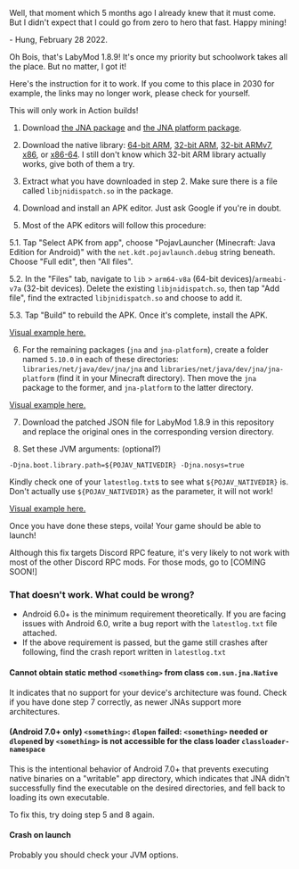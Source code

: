 Well, that moment which 5 months ago I already knew that it must come. But I didn't expect that I could go from zero to hero that fast. Happy mining!

\- Hung, February 28 2022.



Oh Bois, that's LabyMod 1.8.9! It's once my priority but schoolwork takes all the place. But no matter, I got it!

Here's the instruction for it to work. If you come to this place in 2030 for example, the links may no longer work, please check for yourself.

This will only work in Action builds!

1. Download [the JNA package](https://repo1.maven.org/maven2/net/java/dev/jna/jna/5.10.0/jna-5.10.0.jar) and [the JNA platform package](https://repo1.maven.org/maven2/net/java/dev/jna/jna-platform/5.10.0/jna-platform-5.10.0.jar).

2. Download the native library: [64-bit ARM](https://github.com/java-native-access/jna/blob/master/lib/native/android-aarch64.jar), [32-bit ARM](https://github.com/java-native-access/jna/blob/master/lib/native/android-arm.jar), [32-bit ARMv7](https://github.com/java-native-access/jna/blob/master/lib/native/android-armv7.jar), [x86](https://github.com/java-native-access/jna/blob/master/lib/native/android-x86.jar), or [x86-64](https://github.com/java-native-access/jna/blob/master/lib/native/android-x86-64.jar). I still don't know which 32-bit ARM library actually works, give both of them a try.

3. Extract what you have downloaded in step 2. Make sure there is a file called `libjnidispatch.so` in the package.

4. Download and install an APK editor. Just ask Google if you're in doubt.

5. Most of the APK editors will follow this procedure:

5.1. Tap "Select APK from app", choose "PojavLauncher (Minecraft: Java Edition for Android)" with the `net.kdt.pojavlaunch.debug` string beneath. Choose "Full edit", then "All files".

5.2. In the "Files" tab, navigate to `lib` > `arm64-v8a` (64-bit devices)/`armeabi-v7a` (32-bit devices). Delete the existing `libjnidispatch.so`, then tap "Add file", find the extracted `libjnidispatch.so` and choose to add it.

5.3. Tap "Build" to rebuild the APK. Once it's complete, install the APK.

[Visual example here.](https://youtube.com/shorts/Mmp9_Pq1AtM?feature=share)

6. For the remaining packages (`jna` and `jna-platform`), create a folder named `5.10.0` in each of these directories: `libraries/net/java/dev/jna/jna` and `libraries/net/java/dev/jna/jna-platform` (find it in your Minecraft directory). Then move the `jna` package to the former, and `jna-platform` to the latter directory.

[Visual example here.](https://youtube.com/shorts/QrHbk1CI3jY?feature=share)

7. Download the patched JSON file for LabyMod 1.8.9 in this repository and replace the original ones in the corresponding version directory.

8. Set these JVM arguments: (optional?)
```
-Djna.boot.library.path=${POJAV_NATIVEDIR} -Djna.nosys=true
```
Kindly check one of your `latestlog.txt`s to see what `${POJAV_NATIVEDIR}` is. Don't actually use `${POJAV_NATIVEDIR}` as the parameter, it will not work!

[Visual example here.](https://youtube.com/shorts/0EcYtft7DGY?feature=share)

Once you have done these steps, voila! Your game should be able to launch!

Although this fix targets Discord RPC feature, it's very likely to not work with most of the other Discord RPC mods. For those mods, go to [COMING SOON!]

### That doesn't work. What could be wrong?

- Android 6.0+ is the minimum requirement theoretically. If you are facing issues with Android 6.0, write a bug report with the `latestlog.txt` file attached.
- If the above requirement is passed, but the game still crashes after following, find the crash report written in `latestlog.txt`

#### Cannot obtain static method `<something>` from class `com.sun.jna.Native`

It indicates that no support for your device's architecture was found. Check if you have done step 7 correctly, as newer JNAs support more architectures.

#### (Android 7.0+ only) `<something>`: `dlopen` failed: `<something>` needed or `dlopen`ed by `<something>` is not accessible for the class loader `classloader-namespace`

This is the intentional behavior of Android 7.0+ that prevents executing native binaries on a "writable" app directory, which indicates that JNA didn't successfully find the executable on the desired directories, and fell back to loading its own executable.

To fix this, try doing step 5 and 8 again.

#### Crash on launch

Probably you should check your JVM options.
